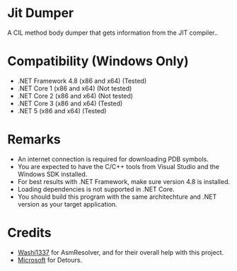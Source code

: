  # Jit Dumper

 A CIL method body dumper that gets information from the JIT compiler..

 # Compatibility (Windows Only)
- .NET Framework 4.8 (x86 and x64) (Tested)
- .NET Core 1 (x86 and x64) (Not tested)
- .NET Core 2 (x86 and x64) (Not tested)
- .NET Core 3 (x86 and x64) (Tested)
- .NET 5 (x86 and x64) (Tested)

# Remarks
- An internet connection is required for downloading PDB symbols.
- You are expected to have the C/C++ tools from Visual Studio and the Windows SDK installed.
- For best results with .NET Framework, make sure version 4.8 is installed.
- Loading dependencies is not supported in .NET Core.
- You should build this program with the same architechture and .NET version as your target application.

# Credits
- [Washi1337](https://github.com/Washi1337/) for AsmResolver, and for their overall help with this project.
- [Microsoft](https://github.com/microsoft/) for Detours.
